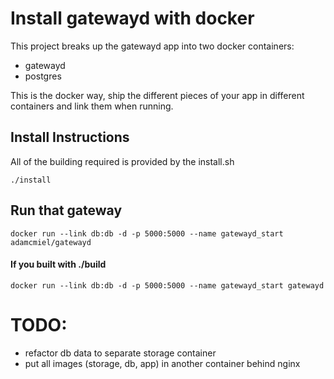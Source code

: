 # Install gatewayd with docker

This project breaks up the gatewayd app into two docker containers:
 - gatewayd
 - postgres


This is the docker way, ship the different pieces of your app in different containers and link them when running.

## Install Instructions

All of the building required is provided by the install.sh

    ./install

## Run that gateway

    docker run --link db:db -d -p 5000:5000 --name gatewayd_start adamcmiel/gatewayd

#### If you built with ./build

    docker run --link db:db -d -p 5000:5000 --name gatewayd_start gatewayd

# TODO:

 - refactor db data to separate storage container
 - put all images (storage, db, app) in another container behind nginx
